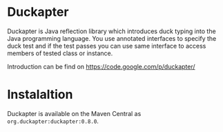 # Duckapter

Duckapter is Java reflection library which introduces duck typing into the Java programming language. You use annotated 
interfaces to specify the duck test and if the test passes you can use same interface to access members of tested class
or instance.

Introduction can be find on https://code.google.com/p/duckapter/

# Instalaltion
Duckapter is available on the Maven Central as `org.duckapter:duckapter:0.8.0`.
